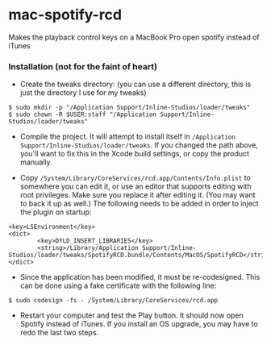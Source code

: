 mac-spotify-rcd
===============

Makes the playback control keys on a MacBook Pro open spotify instead of iTunes

### Installation (not for the faint of heart)

- Create the tweaks directory: (you can use a different directory, this is just the directory I use for my tweaks)
```
$ sudo mkdir -p "/Application Support/Inline-Studios/loader/tweaks"
$ sudo chown -R $USER:staff "/Application Support/Inline-Studios/loader/tweaks"
```

- Compile the project. It will attempt to install itself in `/Application Support/Inline-Studios/loader/tweaks`. If you changed the path above, you'll want to fix this in the Xcode build settings, or copy the product manually.

- Copy `/System/Library/CoreServices/rcd.app/Contents/Info.plist` to somewhere you can edit it, or use an editor that supports editing with root privileges. Make sure you replace it after editing it. (You may want to back it up as well.) The following needs to be added in order to inject the plugin on startup: 
```
<key>LSEnvironment</key>
<dict>
        <key>DYLD_INSERT_LIBRARIES</key>
        <string>/Library/Application Support/Inline-Studios/loader/tweaks/SpotifyRCD.bundle/Contents/MacOS/SpotifyRCD</string>
</dict>
```

- Since the application has been modified, it must be re-codesigned. This can be done using a fake certificate with the following line:
```
$ sudo codesign -fs - /System/Library/CoreServices/rcd.app
```

- Restart your computer and test the Play button. It should now open Spotify instead of iTunes. If you install an OS upgrade, you may have to redo the last two steps.
